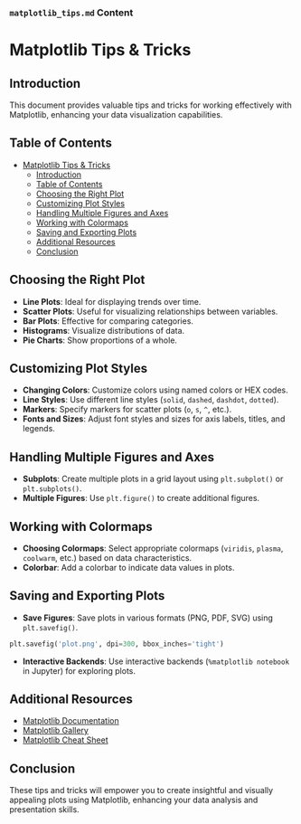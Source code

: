 
### `matplotlib_tips.md` Content


# Matplotlib Tips & Tricks

## Introduction

This document provides valuable tips and tricks for working effectively with Matplotlib, enhancing your data visualization capabilities.

## Table of Contents

- [Matplotlib Tips \& Tricks](#matplotlib-tips--tricks)
  - [Introduction](#introduction)
  - [Table of Contents](#table-of-contents)
  - [Choosing the Right Plot](#choosing-the-right-plot)
  - [Customizing Plot Styles](#customizing-plot-styles)
  - [Handling Multiple Figures and Axes](#handling-multiple-figures-and-axes)
  - [Working with Colormaps](#working-with-colormaps)
  - [Saving and Exporting Plots](#saving-and-exporting-plots)
  - [Additional Resources](#additional-resources)
  - [Conclusion](#conclusion)

## Choosing the Right Plot

- **Line Plots**: Ideal for displaying trends over time.
- **Scatter Plots**: Useful for visualizing relationships between variables.
- **Bar Plots**: Effective for comparing categories.
- **Histograms**: Visualize distributions of data.
- **Pie Charts**: Show proportions of a whole.

## Customizing Plot Styles

- **Changing Colors**: Customize colors using named colors or HEX codes.
- **Line Styles**: Use different line styles (`solid`, `dashed`, `dashdot`, `dotted`).
- **Markers**: Specify markers for scatter plots (`o`, `s`, `^`, etc.).
- **Fonts and Sizes**: Adjust font styles and sizes for axis labels, titles, and legends.

## Handling Multiple Figures and Axes

- **Subplots**: Create multiple plots in a grid layout using `plt.subplot()` or `plt.subplots()`.
- **Multiple Figures**: Use `plt.figure()` to create additional figures.

## Working with Colormaps

- **Choosing Colormaps**: Select appropriate colormaps (`viridis`, `plasma`, `coolwarm`, etc.) based on data characteristics.
- **Colorbar**: Add a colorbar to indicate data values in plots.

## Saving and Exporting Plots

- **Save Figures**: Save plots in various formats (PNG, PDF, SVG) using `plt.savefig()`.

```python
plt.savefig('plot.png', dpi=300, bbox_inches='tight')
```

- **Interactive Backends**: Use interactive backends (`%matplotlib notebook` in Jupyter) for exploring plots.

## Additional Resources

- [Matplotlib Documentation](https://matplotlib.org/stable/contents.html)
- [Matplotlib Gallery](https://matplotlib.org/stable/gallery/index.html)
- [Matplotlib Cheat Sheet](https://github.com/matplotlib/cheatsheets)

## Conclusion

These tips and tricks will empower you to create insightful and visually appealing plots using Matplotlib, enhancing your data analysis and presentation skills.
